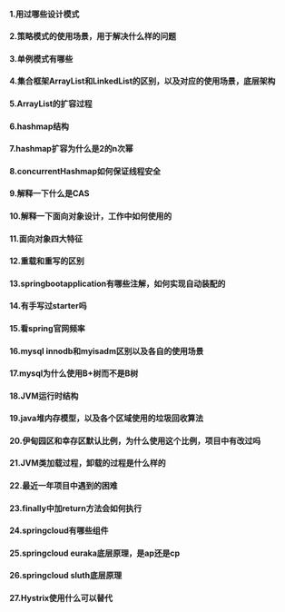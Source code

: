 #### 1.用过哪些设计模式
#### 2.策略模式的使用场景，用于解决什么样的问题
#### 3.单例模式有哪些
#### 4.集合框架ArrayList和LinkedList的区别，以及对应的使用场景，底层架构
#### 5.ArrayList的扩容过程
#### 6.hashmap结构
#### 7.hashmap扩容为什么是2的n次幂
#### 8.concurrentHashmap如何保证线程安全
#### 9.解释一下什么是CAS
#### 10.解释一下面向对象设计，工作中如何使用的
#### 11.面向对象四大特征
#### 12.重载和重写的区别
#### 13.springbootapplication有哪些注解，如何实现自动装配的
#### 14.有手写过starter吗
#### 15.看spring官网频率
#### 16.mysql innodb和myisadm区别以及各自的使用场景
#### 17.mysql为什么使用B+树而不是B树
#### 18.JVM运行时结构
#### 19.java堆内存模型，以及各个区域使用的垃圾回收算法
#### 20.伊甸园区和幸存区默认比例，为什么使用这个比例，项目中有改过吗
#### 21.JVM类加载过程，卸载的过程是什么样的
#### 22.最近一年项目中遇到的困难
#### 23.finally中加return方法会如何执行
#### 24.springcloud有哪些组件
#### 25.springcloud euraka底层原理，是ap还是cp
#### 26.springcloud sluth底层原理
#### 27.Hystrix使用什么可以替代
